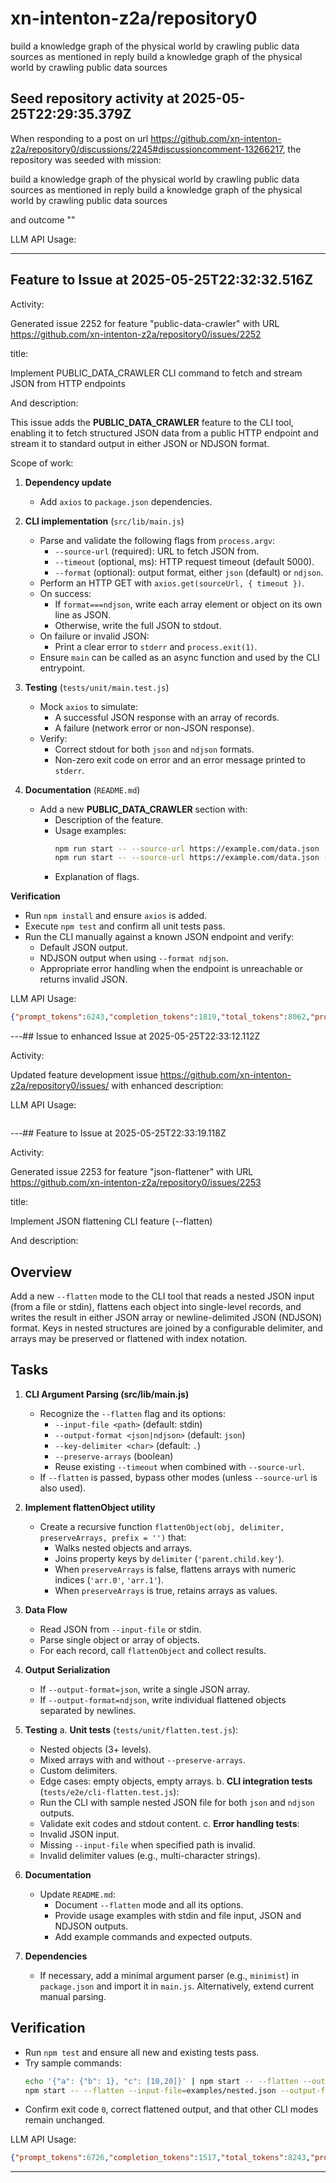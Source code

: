 # xn-intenton-z2a/repository0
build a knowledge graph of the physical world by crawling public data sources as mentioned in reply build a knowledge graph of the physical world by crawling public data sources
## Seed repository activity at 2025-05-25T22:29:35.379Z

When responding to a post on url https://github.com/xn-intenton-z2a/repository0/discussions/2245#discussioncomment-13266217, the repository was seeded with mission:

build a knowledge graph of the physical world by crawling public data sources as mentioned in reply build a knowledge graph of the physical world by crawling public data sources

and outcome ""

LLM API Usage:

---

## Feature to Issue at 2025-05-25T22:32:32.516Z

Activity:

Generated issue 2252 for feature "public-data-crawler" with URL https://github.com/xn-intenton-z2a/repository0/issues/2252

title:

Implement PUBLIC_DATA_CRAWLER CLI command to fetch and stream JSON from HTTP endpoints

And description:

This issue adds the **PUBLIC_DATA_CRAWLER** feature to the CLI tool, enabling it to fetch structured JSON data from a public HTTP endpoint and stream it to standard output in either JSON or NDJSON format.

Scope of work:

1. **Dependency update**
   - Add `axios` to `package.json` dependencies.

2. **CLI implementation** (`src/lib/main.js`)
   - Parse and validate the following flags from `process.argv`:
     - `--source-url` (required): URL to fetch JSON from.
     - `--timeout` (optional, ms): HTTP request timeout (default 5000).
     - `--format` (optional): output format, either `json` (default) or `ndjson`.
   - Perform an HTTP GET with `axios.get(sourceUrl, { timeout })`.
   - On success:
     - If `format===ndjson`, write each array element or object on its own line as JSON.
     - Otherwise, write the full JSON to stdout.
   - On failure or invalid JSON:
     - Print a clear error to `stderr` and `process.exit(1)`.
   - Ensure `main` can be called as an async function and used by the CLI entrypoint.

3. **Testing** (`tests/unit/main.test.js`)
   - Mock `axios` to simulate:
     - A successful JSON response with an array of records.
     - A failure (network error or non-JSON response).
   - Verify:
     - Correct stdout for both `json` and `ndjson` formats.
     - Non-zero exit code on error and an error message printed to `stderr`.

4. **Documentation** (`README.md`)
   - Add a new **PUBLIC_DATA_CRAWLER** section with:
     - Description of the feature.
     - Usage examples:
       ```bash
       npm run start -- --source-url https://example.com/data.json
       npm run start -- --source-url https://example.com/data.json --timeout 10000 --format ndjson
       ```
     - Explanation of flags.

**Verification**

- Run `npm install` and ensure `axios` is added.
- Execute `npm test` and confirm all unit tests pass.
- Run the CLI manually against a known JSON endpoint and verify:
  - Default JSON output.
  - NDJSON output when using `--format ndjson`.
  - Appropriate error handling when the endpoint is unreachable or returns invalid JSON.

LLM API Usage:
```json
{"prompt_tokens":6243,"completion_tokens":1819,"total_tokens":8062,"prompt_tokens_details":{"cached_tokens":0,"audio_tokens":0},"completion_tokens_details":{"reasoning_tokens":1216,"audio_tokens":0,"accepted_prediction_tokens":0,"rejected_prediction_tokens":0}}
```

---## Issue to enhanced Issue at 2025-05-25T22:33:12.112Z

Activity:

Updated feature development issue https://github.com/xn-intenton-z2a/repository0/issues/ with enhanced description:



LLM API Usage:
```json

```

---## Feature to Issue at 2025-05-25T22:33:19.118Z

Activity:

Generated issue 2253 for feature "json-flattener" with URL https://github.com/xn-intenton-z2a/repository0/issues/2253

title:

Implement JSON flattening CLI feature (--flatten)

And description:

Overview
--------
Add a new `--flatten` mode to the CLI tool that reads a nested JSON input (from a file or stdin), flattens each object into single-level records, and writes the result in either JSON array or newline-delimited JSON (NDJSON) format. Keys in nested structures are joined by a configurable delimiter, and arrays may be preserved or flattened with index notation.

Tasks
-----
1. **CLI Argument Parsing (src/lib/main.js)**
   - Recognize the `--flatten` flag and its options:
     - `--input-file <path>` (default: stdin)
     - `--output-format <json|ndjson>` (default: `json`)
     - `--key-delimiter <char>` (default: `.`)
     - `--preserve-arrays` (boolean)
     - Reuse existing `--timeout` when combined with `--source-url`.
   - If `--flatten` is passed, bypass other modes (unless `--source-url` is also used).

2. **Implement flattenObject utility**
   - Create a recursive function `flattenObject(obj, delimiter, preserveArrays, prefix = '')` that:
     - Walks nested objects and arrays.
     - Joins property keys by `delimiter` (`'parent.child.key'`).
     - When `preserveArrays` is false, flattens arrays with numeric indices (`'arr.0'`, `'arr.1'`).
     - When `preserveArrays` is true, retains arrays as values.

3. **Data Flow**
   - Read JSON from `--input-file` or stdin.
   - Parse single object or array of objects.
   - For each record, call `flattenObject` and collect results.

4. **Output Serialization**
   - If `--output-format=json`, write a single JSON array.
   - If `--output-format=ndjson`, write individual flattened objects separated by newlines.

5. **Testing**
   a. **Unit tests** (`tests/unit/flatten.test.js`):
      - Nested objects (3+ levels).
      - Mixed arrays with and without `--preserve-arrays`.
      - Custom delimiters.
      - Edge cases: empty objects, empty arrays.
   b. **CLI integration tests** (`tests/e2e/cli-flatten.test.js`):
      - Run the CLI with sample nested JSON file for both `json` and `ndjson` outputs.
      - Validate exit codes and stdout content.
   c. **Error handling tests**:
      - Invalid JSON input.
      - Missing `--input-file` when specified path is invalid.
      - Invalid delimiter values (e.g., multi-character strings).

6. **Documentation**
   - Update `README.md`:
     - Document `--flatten` mode and all its options.
     - Provide usage examples with stdin and file input, JSON and NDJSON outputs.
     - Add example commands and expected outputs.

7. **Dependencies**
   - If necessary, add a minimal argument parser (e.g., `minimist`) in `package.json` and import it in `main.js`. Alternatively, extend current manual parsing.

Verification
------------
- Run `npm test` and ensure all new and existing tests pass.
- Try sample commands:
  ```bash
  echo '{"a": {"b": 1}, "c": [10,20]}' | npm start -- --flatten --output-format=json
  npm start -- --flatten --input-file=examples/nested.json --output-format=ndjson --key-delimiter=_ --preserve-arrays
  ```
- Confirm exit code `0`, correct flattened output, and that other CLI modes remain unchanged.

LLM API Usage:
```json
{"prompt_tokens":6726,"completion_tokens":1517,"total_tokens":8243,"prompt_tokens_details":{"cached_tokens":0,"audio_tokens":0},"completion_tokens_details":{"reasoning_tokens":640,"audio_tokens":0,"accepted_prediction_tokens":0,"rejected_prediction_tokens":0}}
```

---